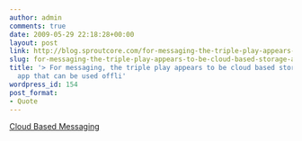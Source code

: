 ```yaml
---
author: admin
comments: true
date: 2009-05-29 22:18:28+00:00
layout: post
link: http://blog.sproutcore.com/for-messaging-the-triple-play-appears-to-be-cloud-based-storage-a-web-app-that-can-be-used-offline-and-great-mobile-support/
slug: for-messaging-the-triple-play-appears-to-be-cloud-based-storage-a-web-app-that-can-be-used-offline-and-great-mobile-support
title: '> For messaging, the triple play appears to be cloud based storage, a web
  app that can be used offli'
wordpress_id: 154
post_format:
- Quote
---
```


[Cloud Based Messaging](http://www.avc.com/a_vc/2009/05/cloud-based-messaging.html)
